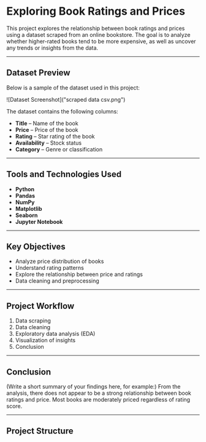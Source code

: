 # Exploring Book Ratings and Prices

This project explores the relationship between book ratings and prices using a dataset scraped from an online bookstore. The goal is to analyze whether higher-rated books tend to be more expensive, as well as uncover any trends or insights from the data.

---

##  Dataset Preview

Below is a sample of the dataset used in this project:

![Dataset Screenshot]("scraped data csv.png")

The dataset contains the following columns:
- **Title** – Name of the book
- **Price** – Price of the book
- **Rating** – Star rating of the book
- **Availability** – Stock status
- **Category** – Genre or classification

---

##  Tools and Technologies Used
- **Python**
- **Pandas**
- **NumPy**
- **Matplotlib**
- **Seaborn**
- **Jupyter Notebook**

---

## Key Objectives
- Analyze price distribution of books
- Understand rating patterns
- Explore the relationship between price and ratings
- Data cleaning and preprocessing

---

##  Project Workflow
1. Data scraping
2. Data cleaning
3. Exploratory data analysis (EDA)
4. Visualization of insights
5. Conclusion

---

##  Conclusion
(Write a short summary of your findings here, for example:)
From the analysis, there does not appear to be a strong relationship between book ratings and price. Most books are moderately priced regardless of rating score.

---

##  Project Structure
